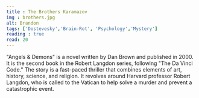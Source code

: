 ```yaml
---
title : The Brothers Karamazov
img : brothers.jpg
alt: Brandon
tags: ['Dostevesky','Brain-Rot', 'Psychology','Mystery']
reading : true
read: 20
---
```


"Angels & Demons" is a novel written by Dan Brown and published in 2000. It is the second book in the Robert Langdon series, following "The Da Vinci Code." The story is a fast-paced thriller that combines elements of art, history, science, and religion. It revolves around Harvard professor Robert Langdon, who is called to the Vatican to help solve a murder and prevent a catastrophic event.
